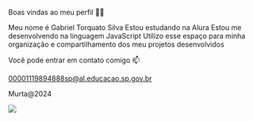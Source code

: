 Boas vindas ao meu perfil 🖤🖤

Meu nome é Gabriel Torquato Silva
Estou estudando na Alura
Estou me desenvolvendo na linguagem JavaScript
Utilizo esse espaço para minha organização e compartilhamento dos meu projetos desenvolvidos

Você pode entrar em contato comigo 📫

00001119894888sp@al.educacao.sp.gov.br

Murta@2024

![](https://media1.tenor.com/m/w2Dao-zQcRgAAAAC/gabigol-sil%C3%AAncio.gif)
